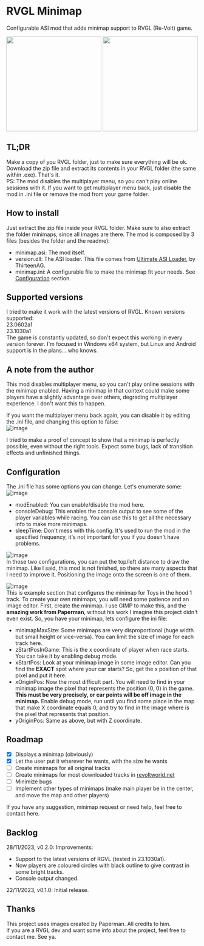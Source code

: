 # RVGL Minimap
Configurable ASI mod that adds minimap support to RVGL (Re-Volt) game.  

<img src="https://github.com/EliederSousa/RVGL-Minimap/assets/16262291/939be166-e096-4141-8c1a-b6020079d85f" align="center" height="250" >
<img src="https://github.com/EliederSousa/RVGL-Minimap/assets/16262291/daa70d57-b042-4292-b63b-a81a90f87ca4" align="center" height="250" >  

## TL;DR
Make a copy of you RVGL folder, just to make sure everything will be ok. Download the zip file and extract its contents in your RVGL folder (the same within .exe). That's it.  
PS: The mod disables the multiplayer menu, so you can't play online sessions with it. If you want to get multiplayer menu back, just disable the mod in .ini file or remove the mod from your game folder.

## How to install
Just extract the zip file inside your RVGL folder. Make sure to also extract the folder minimaps, since all images are there. The mod is composed by 3 files (besides the folder and the readme):
  - minimap.asi: The mod itself.
  - version.dll: The ASI loader. This file comes from [Ultimate ASI Loader](https://github.com/ThirteenAG/Ultimate-ASI-Loader), by ThirteenAG.
  - minimap.ini: A configurable file to make the minimap fit your needs. See [Configuration](#Configuration) section.

## Supported versions
I tried to make it work with the latest versions of RVGL. Known versions supported:  
23.0602a1  
23.1030a1  
The game is constantly updated, so don't expect this working in every version forever. I'm focused in Windows x64 system, but Linux and Android support is in the plans... who knows.  

## A note from the author
This mod disables multiplayer menu, so you can't play online sessions with the minimap enabled. Having a minimap in that context could make some players have a slightly advantage over others, degrading multiplayer experience. I don't want this to happen. 

If you want the multiplayer menu back again, you can disable it by editing the .ini file, and changing this option to false:  
![image](https://github.com/EliederSousa/RVGL-Minimap/assets/16262291/237a6507-c814-45a8-bbd3-e72250c5c369)  

I tried to make a proof of concept to show that a minimap is perfectly possible, even without the right tools. Expect some bugs, lack of transition effects and unfinished things.  

## Configuration
The .ini file has some options you can change. Let's enumerate some:  
  ![image](https://github.com/EliederSousa/RVGL-Minimap/assets/16262291/6b14c4e8-e58a-4d08-a2cc-26a9414e8111)  
  - modEnabled: You can enable/disable the mod here.
  - consoleDebug: This enables the console output to see some of the player variables while racing. You can use this to get all the necessary info to make more minimaps.
  - sleepTime: Don't mess with this config. It's used to run the mod in the specified frequency, it's not important for you if you doesn't have problems.

![image](https://github.com/EliederSousa/RVGL-Minimap/assets/16262291/45d4bc65-01b3-4831-8c90-38b308af6a2d)  
  In those two configurations, you can put the top/left distance to draw the minimap. Like I said, this mod is not finished, so there are many aspects that I need to improve it. Positioning the image onto the screen is one of them.

![image](https://github.com/EliederSousa/RVGL-Minimap/assets/16262291/c29bcf4f-4b8f-4972-ba80-a9c9ca87a6fa)  
  This is example section that configures the minimap for Toys in the hood 1 track. To create your own minimaps, you will need some patience and an image editor. 
  First, create the minimap. I use GIMP to make this, and the **amazing work from Paperman**, without his work I imagine this project didn't even exist. So, you have your minimap, lets configure the ini file:
  
  - minimapMaxSize: Some minimaps are very disproportional (huge width but small height or vice-versa). You can limit the size of image for each track here.  
  - zStartPosInGame: This is the x coordinate of player when race starts. You can take it by enabling debug mode.  
  - xStartPos: Look at your minimap image in some image editor. Can you find the **EXACT** spot where your car starts? So, get the x position of that pixel and put it here.  
  - xOriginPos: Now the most difficult part. You will need to find in your minimap image the pixel that represents the position (0, 0) in the game. **This must be very precisely, or car points will be off image in the minimap.** Enable debug mode, run until you find some place in the map that make X coordinate equals 0, and try to find in the image where is the pixel that represents that position.  
  - yOriginPos: Same as above, but with Z coordinate.

## Roadmap 
  - [x] Displays a minimap (obviously)
  - [x] Let the user put it wherever he wants, with the size he wants
  - [ ] Create minimaps for all original tracks
  - [ ] Create minimaps for most downloaded tracks in [revoltworld.net](https://www.revoltworld.net/)
  - [ ] Minimize bugs
  - [ ] Implement other types of minimaps (make main player be in the center, and move the map and other players)

  If you have any suggestion, minimap request or need help, feel free to contact here.
  
  
## Backlog

28/11/2023, v0.2.0:
Improvements:
- Support to the latest versions of RGVL (tested in 23.1030a1).
- Now players are coloured circles with black outline to give contrast in some bright tracks.
- Console output changed.

22/11/2023, v0.1.0:
Initial release.  
  
## Thanks
This project uses images created by Paperman. All credits to him.  
If you are a RVGL dev and want some info about the project, feel free to contact me. See ya.
